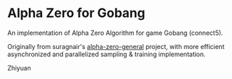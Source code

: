 # Alpha Zero for Gobang

An implementation of Alpha Zero Algorithm for game Gobang (connect5).

Originally from suragnair's [alpha-zero-general](https://github.com/suragnair/alpha-zero-general) project, with more efficient asynchronized and parallelized sampling & training implementation.

Zhiyuan